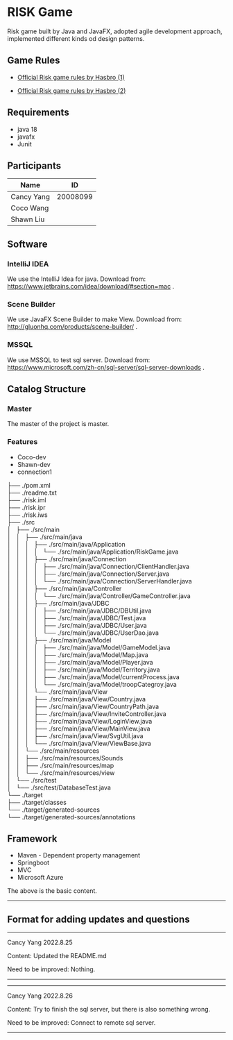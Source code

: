# RISK Game #

Risk game built by Java and JavaFX, adopted agile development approach, implemented different kinds od design patterns.

## Game Rules ##

* [Official Risk game rules by Hasbro (1)](https://www.hasbro.com/common/instruct/risk.pdf)

* [Official Risk game rules by Hasbro (2)](http://media.wizards.com/2015/downloads/ah/Risk_rules.pdf)

## Requirements ##

* java 18
* javafx
* Junit

## Participants ##

| Name       | ID       |
| ---------- | -------- |
| Cancy Yang | 20008099 |
| Coco Wang  |          |
| Shawn Liu  |          |

## Software ##

### IntelliJ IDEA ###

We use the IntelliJ Idea for java. Download from: https://www.jetbrains.com/idea/download/#section=mac .

### Scene Builder ###

We use JavaFX Scene Builder to make View. Download from: http://gluonhq.com/products/scene-builder/ .

### MSSQL ###

We use MSSQL to test sql server. Download from: https://www.microsoft.com/zh-cn/sql-server/sql-server-downloads .

## Catalog Structure ##

### Master ###

The master of the project is master.

### Features ###

* Coco-dev
* Shawn-dev
* connection1

├── ./pom.xml  
├── ./readme.txt  
├── ./risk.iml  
├── ./risk.ipr  
├── ./risk.iws  
├── ./src  
│   ├── ./src/main  
│   │   ├── ./src/main/java  
│   │   │   ├── ./src/main/java/Application  
│   │   │   │   └── ./src/main/java/Application/RiskGame.java  
│   │   │   ├── ./src/main/java/Connection  
│   │   │   │   ├── ./src/main/java/Connection/ClientHandler.java  
│   │   │   │   ├── ./src/main/java/Connection/Server.java  
│   │   │   │   └── ./src/main/java/Connection/ServerHandler.java  
│   │   │   ├── ./src/main/java/Controller  
│   │   │   │   └── ./src/main/java/Controller/GameController.java  
│   │   │   ├── ./src/main/java/JDBC  
│   │   │   │   ├── ./src/main/java/JDBC/DBUtil.java  
│   │   │   │   ├── ./src/main/java/JDBC/Test.java  
│   │   │   │   ├── ./src/main/java/JDBC/User.java  
│   │   │   │   └── ./src/main/java/JDBC/UserDao.java  
│   │   │   ├── ./src/main/java/Model  
│   │   │   │   ├── ./src/main/java/Model/GameModel.java  
│   │   │   │   ├── ./src/main/java/Model/Map.java  
│   │   │   │   ├── ./src/main/java/Model/Player.java  
│   │   │   │   ├── ./src/main/java/Model/Territory.java  
│   │   │   │   ├── ./src/main/java/Model/currentProcess.java  
│   │   │   │   └── ./src/main/java/Model/troopCategroy.java  
│   │   │   └── ./src/main/java/View  
│   │   │       ├── ./src/main/java/View/Country.java  
│   │   │       ├── ./src/main/java/View/CountryPath.java  
│   │   │       ├── ./src/main/java/View/InviteController.java  
│   │   │       ├── ./src/main/java/View/LoginView.java  
│   │   │       ├── ./src/main/java/View/MainView.java  
│   │   │       ├── ./src/main/java/View/SvgUtil.java  
│   │   │       └── ./src/main/java/View/ViewBase.java  
│   │   └── ./src/main/resources  
│   │       ├── ./src/main/resources/Sounds  
│   │       ├── ./src/main/resources/map   
│   │       └── ./src/main/resources/view   
│   └── ./src/test  
│       └── ./src/test/DatabaseTest.java  
└── ./target  
├── ./target/classes  
└── ./target/generated-sources  
└── ./target/generated-sources/annotations

## Framework ##

* Maven - Dependent property management
* Springboot
* MVC
* Microsoft Azure

The above is the basic content.

****

## Format for adding updates and questions ##
****

Cancy Yang 2022.8.25  

Content: Updated the README.md  

Need to be improved: Nothing.  

****
****

Cancy Yang 2022.8.26   

Content: Try to finish the sql server, but there is also something wrong.  

Need to be improved: Connect to remote sql server.  

****
